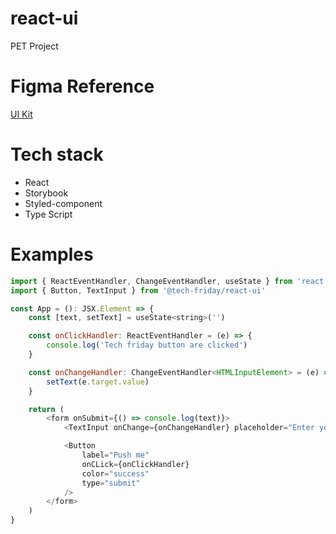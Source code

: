 # react-ui
PET Project


# Figma Reference
[UI Kit](https://www.figma.com/file/VomJrrnqFX4QgVPZOv2zpg)

# Tech stack
 - React
 - Storybook
 - Styled-component
 - Type Script
# Examples

```js
import { ReactEventHandler, ChangeEventHandler, useState } from 'react'
import { Button, TextInput } from '@tech-friday/react-ui'

const App = (): JSX.Element => {
    const [text, setText] = useState<string>('')

    const onClickHandler: ReactEventHandler = (e) => {
        console.log('Tech friday button are clicked')
    }

    const onChangeHandler: ChangeEventHandler<HTMLInputElement> = (e) => {
        setText(e.target.value)
    }

    return (
        <form onSubmit={() => console.log(text)}>
            <TextInput onChange={onChangeHandler} placeholder="Enter your text" />

            <Button 
                label="Push me"
                onCLick={onClickHandler}
                color="success"
                type="submit"
            />
        </form>
    )
}
```